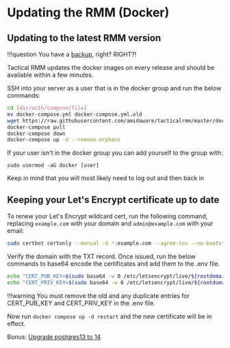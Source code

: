 # Updating the RMM (Docker)

## Updating to the latest RMM version

!!!question
    You have a [backup](https://docs.docker.com/desktop/backup-and-restore/), right? RIGHT?!

Tactical RMM updates the docker images on every release and should be available within a few minutes.

SSH into your server as a user that is in the docker group and run the below commands:

```bash
cd [dir/with/compose/file]
mv docker-compose.yml docker-compose.yml.old
wget https://raw.githubusercontent.com/amidaware/tacticalrmm/master/docker/docker-compose.yml
docker-compose pull
docker-compose down
docker-compose up -d --remove-orphans
```

If your user isn't in the docker group you can add yourself to the group with:

```
sudo usermod -aG docker [user]
```
Keep in mind that you will most likely need to log out and then back in


## Keeping your Let's Encrypt certificate up to date

To renew your Let's Encrypt wildcard cert, run the following command, replacing `example.com` with your domain and `admin@example.com` with your email:

```bash
sudo certbot certonly --manual -d *.example.com --agree-tos --no-bootstrap --manual-public-ip-logging-ok --preferred-challenges dns -m admin@example.com --no-eff-email
```

Verify the domain with the TXT record. Once issued, run the below commands to base64 encode the certificates and add them to the .env file.

```bash
echo "CERT_PUB_KEY=$(sudo base64 -w 0 /etc/letsencrypt/live/${rootdomain}/fullchain.pem)" >> .env
echo "CERT_PRIV_KEY=$(sudo base64 -w 0 /etc/letsencrypt/live/${rootdomain}/privkey.pem)" >> .env
```

!!!warning
    You must remove the old and any duplicate entries for CERT_PUB_KEY and CERT_PRIV_KEY in the .env file.

Now run `docker compose up -d restart` and the new certificate will be in effect.

Bonus: [Upgrade postgres13 to 14](https://github.com/amidaware/trmm-awesome#docker-upgrade-postgres-13-to-14)
